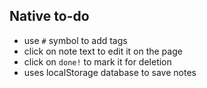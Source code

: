 ## Native to-do

- use `#` symbol to add tags  
- click on note text to edit it on the page  
- click on `done!` to mark it for deletion  
- uses localStorage database to save notes
